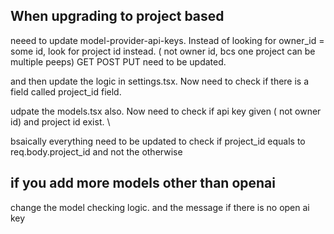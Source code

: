 

## When upgrading to project based

neeed to update model-provider-api-keys.
Instead of looking for owner_id = some id, look for project id instead. ( not owner id, bcs one project can be multiple peeps)
GET POST PUT need to be updated.

and then update the logic in settings.tsx.
Now need to check if there is a field called project_id field.

udpate the models.tsx also. Now need to check if api key given ( not owner id) and project id exist. \


bsaically everything need to be updated to check if project_id equals to req.body.project_id and not the otherwise


## if you add more models other than openai

change the model checking logic. and the message if there is no open ai key